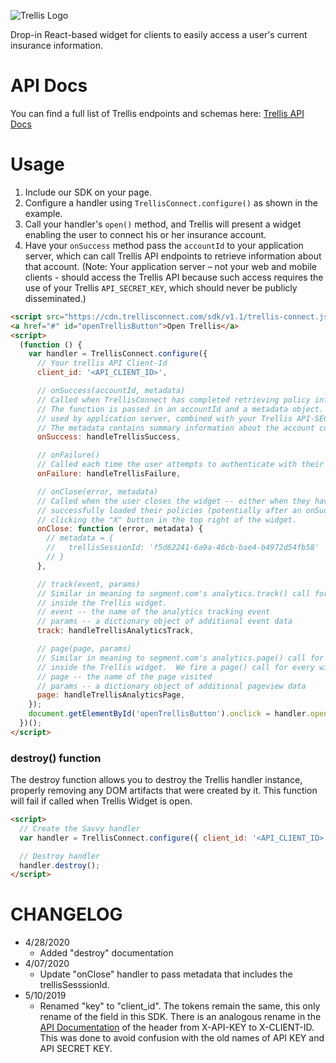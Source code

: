 ![Trellis Logo](https://cdn.trellisconnect.com/sdk/v1.1/js-sdk/assets/images/header.png)

Drop-in React-based widget for clients to easily access a user's current insurance information.

# API Docs

You can find a full list of Trellis endpoints and schemas here: [Trellis API Docs](https://trellisconnect.com/docs)

# Usage

1. Include our SDK on your page.
2. Configure a handler using `TrellisConnect.configure()` as shown in the example.
3. Call your handler's `open()` method, and Trellis will present a widget enabling the user to connect his or her insurance account.
4. Have your `onSuccess` method pass the `accountId` to your application server, which can call Trellis API endpoints to retrieve information about that account. (Note: Your application server – not your web and mobile clients - should access the Trellis API because such access requires the use of your Trellis `API_SECRET_KEY`, which should never be publicly disseminated.)

```html
<script src="https://cdn.trellisconnect.com/sdk/v1.1/trellis-connect.js"></script>
<a href="#" id="openTrellisButton">Open Trellis</a>
<script>
  (function () {
    var handler = TrellisConnect.configure({
      // Your trellis API Client-Id
      client_id: '<API_CLIENT_ID>',

      // onSuccess(accountId, metadata)
      // Called when TrellisConnect has completed retrieving policy information from the user.
      // The function is passed in an accountId and a metadata object. The accountId can be
      // used by application server, combined with your Trellis API-SECRET-KEY to pull policy data.
      // The metadata contains summary information about the account connected.
      onSuccess: handleTrellisSuccess,

      // onFailure()
      // Called each time the user attempts to authenticate with their insurer and fails.
      onFailure: handleTrellisFailure,

      // onClose(error, metadata)
      // Called when the user closes the widget -- either when they have
      // successfully loaded their policies (potentially after an onSuccess() call) or by
      // clicking the "X" button in the top right of the widget.
      onClose: function (error, metadata) {
        // metadata = {
        //   trellisSessionId: 'f5d62241-6a9a-46cb-bae4-b4972d54fb58'
        // }
      },

      // track(event, params)
      // Similar in meaning to segment.com's analytics.track() call for events occuring
      // inside the Trellis widget.
      // event -- the name of the analytics tracking event
      // params -- a dictionary object of additional event data
      track: handleTrellisAnalyticsTrack,

      // page(page, params)
      // Similar in meaning to segment.com's analytics.page() call for pageviews occuring
      // inside the Trellis widget.  We fire a page() call for every widget screen.
      // page -- the name of the page visited
      // params -- a dictionary object of additional pageview data
      page: handleTrellisAnalyticsPage,
    });
    document.getElementById('openTrellisButton').onclick = handler.open;
  })();
</script>
```

### destroy() function

The destroy function allows you to destroy the Trellis handler instance, properly removing any DOM artifacts that were created by it. This function will fail if called when Trellis Widget is open.

```html
<script>
  // Create the Savvy handler
  var handler = TrellisConnect.configure({ client_id: '<API_CLIENT_ID>' });

  // Destroy handler
  handler.destroy();
</script>
```

# CHANGELOG

- 4/28/2020
  - Added "destroy" documentation
- 4/07/2020
  - Update "onClose" handler to pass metadata that includes the trellisSesssionId.
- 5/10/2019
  - Renamed "key" to "client_id". The tokens remain the same, this only rename of the field in this SDK. There is an analogous rename in the [API Documentation](https://trellisconnect.com/docs) of the header from X-API-KEY to X-CLIENT-ID. This was done to avoid confusion with the old names of API KEY and API SECRET KEY.
